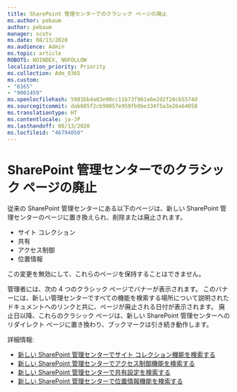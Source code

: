 ```yaml
---
title: SharePoint 管理センターでのクラシック ページの廃止
ms.author: pebaum
author: pebaum
manager: scotv
ms.date: 08/13/2020
ms.audience: Admin
ms.topic: article
ROBOTS: NOINDEX, NOFOLLOW
localization_priority: Priority
ms.collection: Adm_O365
ms.custom:
- "6165"
- "9001459"
ms.openlocfilehash: 5981bb4a83e90cc11b73f961a6e2d2f28cb5574d
ms.sourcegitcommit: dab885f2cb99057e959fb9be334f5a3a26a64058
ms.translationtype: HT
ms.contentlocale: ja-JP
ms.lasthandoff: 08/13/2020
ms.locfileid: "46794050"
---
```

# <a name="retire-classic-pages-in-sharepoint-admin-center"></a>SharePoint 管理センターでのクラシック ページの廃止

従来の SharePoint 管理センターにある以下のページは、新しい SharePoint 管理センターのページに置き換えられ、削除または廃止されます。 

- サイト コレクション 
- 共有
- アクセス制御
- 位置情報

この変更を無効にして、これらのページを保持することはできません。

管理者には、次の 4 つのクラシック ページでバナーが表示されます。 このバナーには、新しい管理センターですべての機能を検索する場所について説明されたドキュメントへのリンクと共に、ページが廃止される日付が表示されます。 廃止日以降、これらのクラシック ページは、新しい SharePoint 管理センターへのリダイレクト ページに置き換わり、ブックマークは引き続き動作します。
  
詳細情報:

- [新しい SharePoint 管理センターでサイト コレクション機能を検索する](https://docs.microsoft.com/sharepoint/site-collections-page)
- [新しい SharePoint 管理センターでアクセス制御機能を検索する](https://docs.microsoft.com/sharepoint/control-access)
- [新しい SharePoint 管理センターで共有設定を検索する](https://docs.microsoft.com/sharepoint/sharing-settings)
- [新しい SharePoint 管理センターで位置情報機能を検索する](https://docs.microsoft.com/sharepoint/manage-geo-locations)